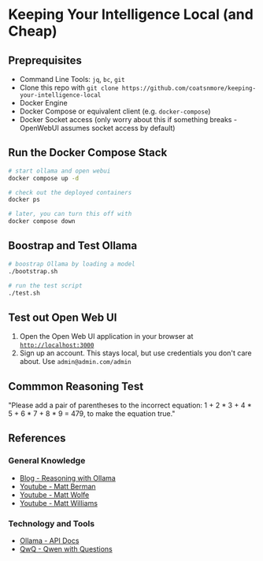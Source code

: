 # Keeping Your Intelligence Local (and Cheap)

## Preprequisites
* Command Line Tools: `jq`, `bc`, `git`
* Clone this repo with `git clone https://github.com/coatsnmore/keeping-your-intelligence-local`
* Docker Engine
* Docker Compose or equivalent client (e.g. `docker-compose`)
* Docker Socket access (only worry about this if something breaks - OpenWebUI assumes socket access by default)

## Run the Docker Compose Stack
```bash
# start ollama and open webui
docker compose up -d

# check out the deployed containers
docker ps

# later, you can turn this off with
docker compose down
```

## Boostrap and Test Ollama

```bash
# boostrap Ollama by loading a model
./bootstrap.sh

# run the test script
./test.sh
```

## Test out Open Web UI
1. Open the Open Web UI application in your browser at [`http://localhost:3000`](http://localhost:3000)
1. Sign up an account. This stays local, but use credentials you don't care about. Use `admin@admin.com/admin`

## Commmon Reasoning Test

"Please add a pair of parentheses to the incorrect equation: 1 + 2 * 3 + 4 * 5 + 6 * 7 + 8 * 9 = 479, to make the equation true."

## References

### General Knowledge
* [Blog - Reasoning with Ollama](https://heidloff.net/article/reasoning-ollama/)
* [Youtube - Matt Berman](https://www.youtube.com/@matthew_berman)
* [Youtube - Matt Wolfe](https://www.youtube.com/@mreflow)
* [Youtube - Matt Williams](https://www.youtube.com/@technovangelist)

### Technology and Tools
* [Ollama - API Docs](hhttps://github.com/ollama/ollama/blob/main/docs/api.md)
* [QwQ - Qwen with Questions](https://qwenlm.github.io/blog/qwq-32b-preview/)